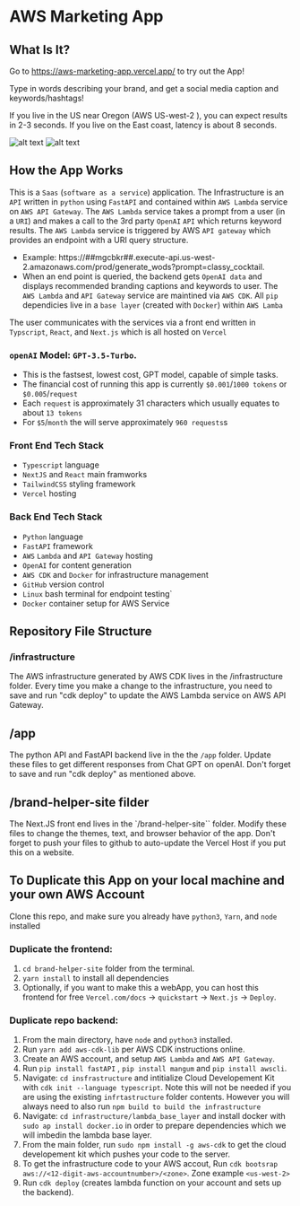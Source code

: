 # AWS Marketing App

## What Is It?
Go to https://aws-marketing-app.vercel.app/ to try out the App!

Type in words describing your brand, and get a social media caption and keywords/hashtags! 

If you live in the US near Oregon (AWS US-west-2 ), you can expect results in 2-3 seconds. If you live on the East coast, latency is about 8 seconds.

![alt text](https://github.com/RamonJOrtega/AWS_Marketing_App/blob/main/appPIcture1.png)
![alt text](https://github.com/RamonJOrtega/AWS_Marketing_App/blob/main/appPIcture2.png)

## How the App Works
This is a `Saas` (`software as a service`) application.
The Infrastructure is an `API` written in `python` using `FastAPI` and contained within `AWS Lambda` service on `AWS API Gateway`.
The `AWS Lambda` service takes a prompt from a user (in a `URI`) and makes a call to the 3rd party `OpenAI` `API` which returns keyword results.
The `AWS Lambda` service is triggered by AWS `API gateway` which provides an endpoint with a URI query structure. 
- Example: https://##mgcbkr##.execute-api.us-west-2.amazonaws.com/prod/generate_wods?prompt=classy_cocktail. 
- When an end point is queried, the backend gets `OpenAI data` and displays recommended branding captions and keywords to user.
The `AWS Lambda` and `API Gateway` service are maintined via `AWS CDK`.
All `pip` dependicies live in a `base layer` (created with `Docker`) within `AWS Lamba` 
  
The user communicates with the services via a front end written in `Typscript`, `React`, and `Next.js` which is all hosted on `Vercel`

### `openAI` Model: `GPT-3.5-Turbo`.
- This is the fastsest, lowest cost, GPT model, capable of simple tasks.
- The financial cost of running this app is currently `$0.001`/`1000 tokens` or `$0.005`/`request`
- Each `request` is approximately 31 characters which usually equates to about `13 tokens`
- For `$5`/`month` the will serve approximately `960 requests`s

### Front End Tech Stack
- `Typescript` language
- `NextJS` and `React` main framworks
- `TailwindCSS` styling framework
- `Vercel` hosting

### Back End Tech Stack
- `Python` language
- `FastAPI` framework
- `AWS` `Lambda` and `API Gateway` hosting
- `OpenAI` for content generation
- `AWS CDK` and `Docker` for infrastructure management
- `GitHub` version control 
- `Linux` bash terminal for endpoint testing`
- `Docker` container setup for AWS Service

## Repository File Structure

### /infrastructure
The AWS infrastructure generated by AWS CDK lives in the /infrastructure folder.
Every time you make a change to the infrastructure, you need to save and run "cdk deploy" to update the AWS Lambda service on AWS API Gateway.

## /app
The python API and FastAPI backend live in the the `/app` folder.
Update these files to get different responses from Chat GPT on openAI.
Don't forget to save and run "cdk deploy" as mentioned above.

## /brand-helper-site filder
The Next.JS front end lives in the `/brand-helper-site`` folder.
Modify these files to change the themes, text, and browser behavior of the app.
Don't forget to push your files to github to auto-update the Vercel Host if you put this on a website.

## To Duplicate this App on your local machine and your own AWS Account
Clone this repo, and make sure you already have `python3`, `Yarn`, and `node` installed 

### Duplicate the frontend:
1. `cd brand-helper-site` folder from the terminal.
2. `yarn install` to install all dependencies
3. Optionally, if you want to make this a webApp, you can host this frontend for free `Vercel.com/docs` -> `quickstart` -> `Next.js` -> `Deploy`.

### Duplicate repo backend:
1. From the main directory, have `node` and `python3` installed.
2. Run `yarn add aws-cdk-lib` per AWS CDK instructions online.
3. Create an AWS account, and setup `AWS Lambda` and `AWS API Gateway`.
4. Run `pip install fastAPI` , `pip install mangum` and `pip install awscli`.
5. Navigate: `cd insfrastructure` and intitialize Cloud Developement Kit with `cdk init --language typescript`. Note this will not be needed if you are using the existing `infrtastructure` folder contents. However you will always need to also run `npm build to build the infrastructure`
6. Navigate: `cd infrastructure/lambda_base_layer` and install docker with `sudo ap install docker.io` in order to prepare dependencies which we will imbedin the lambda base layer.
7. From the main folder, run `sudo npm install -g aws-cdk` to get the cloud developement kit which pushes your code to the server.
8. To get the infrastructure code to your AWS accout, Run `cdk bootsrap aws://<12-digit-aws-accountnumber>/<zone>`. Zone example `<us-west-2>`
9. Run `cdk deploy` (creates lambda function on your account and sets up the backend).


